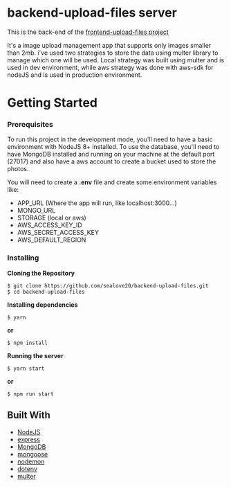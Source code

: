 # backend-upload-files server

This is the back-end of the [frontend-upload-files
 project](https://github.com/sealove20/frontend-upload-files)

It's a image upload management app that supports only images smaller than 2mb. i've used two strategies to store the data using multer library to manage which one will be used. Local strategy was built using multer and is used in dev environment, while aws strategy was done with aws-sdk for nodeJS and is used in production environment.

# Getting Started

### Prerequisites

To run this project in the development mode, you'll need to have a basic environment with NodeJS 8+ installed. To use the database, you'll need to have MongoDB installed and running on your machine at the default port (27017) and also have a aws account to create a bucket used to store the photos.



You will need to create a **.env** file and create some environment variables like: 
  - APP_URL (Where the app will run, like localhost:3000...)
  - MONGO_URL
  - STORAGE (local or aws)
  - AWS_ACCESS_KEY_ID
  - AWS_SECRET_ACCESS_KEY
  - AWS_DEFAULT_REGION

### Installing

**Cloning the Repository**
```
$ git clone https://github.com/sealove20/backend-upload-files.git
$ cd backend-upload-files
```

**Installing dependencies**
```
$ yarn
```

__or__

```
$ npm install
```

**Running the server**
```
$ yarn start
```

__or__

```
$ npm run start
```


## Built With

- [NodeJS](https://nodejs.org/en/) 
- [express](https://expressjs.com/) 
- [MongoDB](https://www.mongodb.com/) 
- [mongoose](https://mongoosejs.com/) 
- [nodemon](https://nodemon.io/) 
- [dotenv](https://github.com/motdotla/dotenv) 
- [multer](https://github.com/expressjs/multer) 
